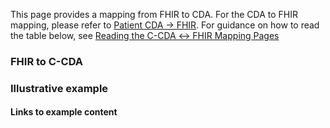 <style>
td, th {
   border: 1px solid black!important;
}
</style>

This page provides a mapping from FHIR to CDA. For the CDA to FHIR mapping, please refer to [Patient CDA → FHIR](./CF-patient.html). For guidance on how to read the table below, see [Reading the C-CDA ↔ FHIR Mapping Pages](./mappingGuidance.html)

### FHIR to C-CDA

### Illustrative example

#### Links to example content